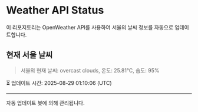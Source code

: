 
# Weather API Status

이 리포지토리는 OpenWeather API를 사용하여 서울의 날씨 정보를 자동으로 업데이트합니다.

## 현재 서울 날씨
> 서울의 현재 날씨: overcast clouds, 온도: 25.81°C, 습도: 95%

⏳ 업데이트 시간: 2025-08-29 01:10:06 (UTC)

---
자동 업데이트 봇에 의해 관리됩니다.
